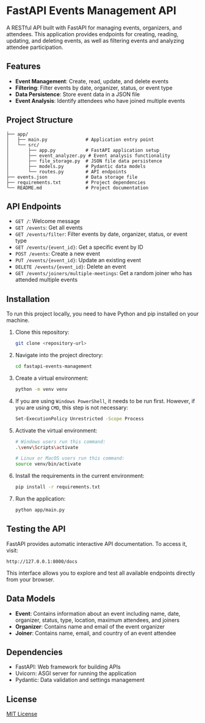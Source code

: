 # FastAPI Events Management API

A RESTful API built with FastAPI for managing events, organizers, and attendees. This application provides endpoints for creating, reading, updating, and deleting events, as well as filtering events and analyzing attendee participation.

## Features

- **Event Management**: Create, read, update, and delete events
- **Filtering**: Filter events by date, organizer, status, or event type
- **Data Persistence**: Store event data in a JSON file
- **Event Analysis**: Identify attendees who have joined multiple events

## Project Structure

```
├── app/
│   ├── main.py              # Application entry point
│   └── src/
│       ├── app.py           # FastAPI application setup
│       ├── event_analyzer.py # Event analysis functionality
│       ├── file_storage.py  # JSON file data persistence
│       ├── models.py        # Pydantic data models
│       └── routes.py        # API endpoints
├── events.json              # Data storage file
├── requirements.txt         # Project dependencies
└── README.md                # Project documentation
```

## API Endpoints

- `GET /`: Welcome message
- `GET /events`: Get all events
- `GET /events/filter`: Filter events by date, organizer, status, or event type
- `GET /events/{event_id}`: Get a specific event by ID
- `POST /events`: Create a new event
- `PUT /events/{event_id}`: Update an existing event
- `DELETE /events/{event_id}`: Delete an event
- `GET /events/joiners/multiple-meetings`: Get a random joiner who has attended multiple events

## Installation

To run this project locally, you need to have Python and pip installed on your machine.

1. Clone this repository:
   ```bash
   git clone <repository-url>
   ```

2. Navigate into the project directory:
   ```bash
   cd fastapi-events-management
   ```

3. Create a virtual environment:
   ```bash
   python -m venv venv
   ```

4. If you are using `Windows PowerShell`, it needs to be run first. However, if you are using `CMD`, this step is not necessary:
   ```bash
   Set-ExecutionPolicy Unrestricted -Scope Process
   ```

5. Activate the virtual environment:
   ```bash
   # Windows users run this command:
   .\venv\Scripts\activate

   # Linux or MacOS users run this command:
   source venv/bin/activate
   ```

6. Install the requirements in the current environment:
   ```bash
   pip install -r requirements.txt
   ```

7. Run the application:
   ```bash
   python app/main.py
   ```

## Testing the API

FastAPI provides automatic interactive API documentation. To access it, visit:
```
http://127.0.0.1:8000/docs
```

This interface allows you to explore and test all available endpoints directly from your browser.

## Data Models

- **Event**: Contains information about an event including name, date, organizer, status, type, location, maximum attendees, and joiners
- **Organizer**: Contains name and email of the event organizer
- **Joiner**: Contains name, email, and country of an event attendee

## Dependencies

- FastAPI: Web framework for building APIs
- Uvicorn: ASGI server for running the application
- Pydantic: Data validation and settings management

## License

[MIT License](LICENSE)







